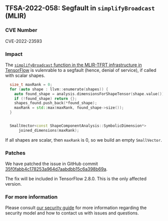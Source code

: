 ## TFSA-2022-058: Segfault in `simplifyBroadcast` (MLIR)

### CVE Number
CVE-2022-23593

### Impact
The [`simplifyBroadcast` function in the MLIR-TFRT infrastructure in TensorFlow](https://github.com/tensorflow/tensorflow/blob/274df9b02330b790aa8de1cee164b70f72b9b244/tensorflow/compiler/mlir/tfrt/jit/transforms/tf_cpurt_symbolic_shape_optimization.cc#L149-L205) is vulenrable to a segfault (hence, denial of service), if called with scalar shapes.

```cc
  size_t maxRank = 0;
  for (auto shape : llvm::enumerate(shapes)) {
    auto found_shape = analysis.dimensionsForShapeTensor(shape.value());
    if (!found_shape) return {};
    shapes_found.push_back(*found_shape);
    maxRank = std::max(maxRank, found_shape->size());
  }


  SmallVector<const ShapeComponentAnalysis::SymbolicDimension*>
      joined_dimensions(maxRank);
```

If all shapes are scalar, then `maxRank` is 0, so we build an empty `SmallVector`.

### Patches
We have patched the issue in GitHub commit [35f0fabb4c178253a964d7aabdbb15c6a398b69a](https://github.com/tensorflow/tensorflow/commit/35f0fabb4c178253a964d7aabdbb15c6a398b69a).

The fix will be included in TensorFlow 2.8.0. This is the only affected version.

### For more information
Please consult [our security guide](https://github.com/tensorflow/tensorflow/blob/master/SECURITY.md) for more information regarding the security model and how to contact us with issues and questions.

